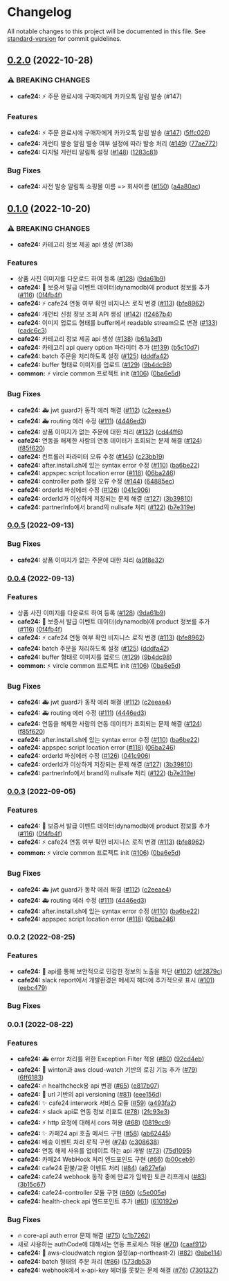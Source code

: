 # Changelog

All notable changes to this project will be documented in this file. See [standard-version](https://github.com/conventional-changelog/standard-version) for commit guidelines.

## [0.2.0](https://github.com/mass-adoption/vircle/compare/cafe24-v0.0.2...cafe24-v0.2.0) (2022-10-28)


### ⚠ BREAKING CHANGES

* **cafe24:** ⚡ 주문 완료시에 구매자에게 카카오톡 알림 발송  (#147)
### Features
* **cafe24:** ⚡ 주문 완료시에 구매자에게 카카오톡 알림 발송  ([#147](https://github.com/mass-adoption/vircle/issues/147)) ([5ffc026](https://github.com/mass-adoption/vircle/commit/5ffc026e096b93a40dc805c25e531d5fd691caa4))
* **cafe24:** 게런티 발송 알림 별송 여부 설정에 따라 발송 처리 ([#149](https://github.com/mass-adoption/vircle/issues/149)) ([77ae772](https://github.com/mass-adoption/vircle/commit/77ae7723f63e19db3e1c50643930ed45f138b0e5))
* **cafe24:** 디지털 게런티 알림톡 설정 ([#148](https://github.com/mass-adoption/vircle/issues/148)) ([1283c81](https://github.com/mass-adoption/vircle/commit/1283c81dcfb5fb50b8f0ac58063e9ca3bc23486b))


### Bug Fixes
* **cafe24:** 사전 발송 알림톡 쇼핑몰 이름 => 회사이름 ([#150](https://github.com/mass-adoption/vircle/issues/150)) ([a4a80ac](https://github.com/mass-adoption/vircle/commit/a4a80acf25c8e16ddcf7d630b953ec285a8b017c))


## [0.1.0](https://github.com/mass-adoption/vircle/compare/cafe24-v0.0.2...cafe24-v0.1.0) (2022-10-20)


### ⚠ BREAKING CHANGES

* **cafe24:** 카테고리 정보 제공 api 생성 (#138)

### Features

* 상품 사진 이미지를 다운로드 하여 등록 ([#128](https://github.com/mass-adoption/vircle/issues/128)) ([9da61b9](https://github.com/mass-adoption/vircle/commit/9da61b9576a3a57fad544612d37d35641d0cdb99))
* **cafe24:** :rocket: 보증서 발급 이벤트 데이터(dynamodb)에 product 정보를 추가 ([#116](https://github.com/mass-adoption/vircle/issues/116)) ([0f4fb4f](https://github.com/mass-adoption/vircle/commit/0f4fb4f0001de49ce59e37ac04efda963ec79df4))
* **cafe24:** :zap: cafe24 연동 여부 확인 비지니스 로직 변경 ([#113](https://github.com/mass-adoption/vircle/issues/113)) ([bfe8962](https://github.com/mass-adoption/vircle/commit/bfe89627faf3ab76c4127c09104f9d31c28078b1))
* **cafe24:** 개런티 신청 정보 조회 API 생성 ([#142](https://github.com/mass-adoption/vircle/issues/142)) ([f2467b4](https://github.com/mass-adoption/vircle/commit/f2467b468f265688f387c45189d32e3f1dfd62d2))
* **cafe24:** 이미지 업로드 형태를 buffer에서 readable stream으로 변경 ([#133](https://github.com/mass-adoption/vircle/issues/133)) ([cadc6c3](https://github.com/mass-adoption/vircle/commit/cadc6c3fb9b32bc89c42029c1f3f4681693a6e1e))
* **cafe24:** 카테고리 정보 제공 api 생성 ([#138](https://github.com/mass-adoption/vircle/issues/138)) ([b61a3d1](https://github.com/mass-adoption/vircle/commit/b61a3d16503b78e85d840fbdfd8283e4962e143a))
* **cafe24:** 카테고리 api query option 파라미터 추가 ([#139](https://github.com/mass-adoption/vircle/issues/139)) ([b5c10d7](https://github.com/mass-adoption/vircle/commit/b5c10d72a0d0501e80087176477ac4e03c900766))
* **cafe24:** batch 주문을 처리하도록 설정 ([#125](https://github.com/mass-adoption/vircle/issues/125)) ([dddfa42](https://github.com/mass-adoption/vircle/commit/dddfa425d2d1a44f50cec060fd2916d0bd2826db))
* **cafe24:** buffer 형태로 이미지를 업로드 ([#129](https://github.com/mass-adoption/vircle/issues/129)) ([9b4dc98](https://github.com/mass-adoption/vircle/commit/9b4dc98d5c923e5f28ac94e298cbbcacc8c47fda))
* **common:** ⚡ vircle common 프로젝트 init ([#106](https://github.com/mass-adoption/vircle/issues/106)) ([0ba6e5d](https://github.com/mass-adoption/vircle/commit/0ba6e5d4424c7dd01d650df70ad2dde75c371001))


### Bug Fixes

* **cafe24:** :ambulance: jwt guard가 동작 에러 해결 ([#112](https://github.com/mass-adoption/vircle/issues/112)) ([c2eeae4](https://github.com/mass-adoption/vircle/commit/c2eeae4d73408e0322f6ff4a66fa91a5353cf43c))
* **cafe24:** :ambulance: routing 에러 수정 ([#111](https://github.com/mass-adoption/vircle/issues/111)) ([4446ed3](https://github.com/mass-adoption/vircle/commit/4446ed3986a54117f35aafd15079dd6c28de6867))
* **cafe24:** 상품 이미지가 없는 주문에 대한 처리 ([#132](https://github.com/mass-adoption/vircle/issues/132)) ([cd44ff6](https://github.com/mass-adoption/vircle/commit/cd44ff6e68ca7fb2e4c3fb08e6d893084d5a5b3c))
* **cafe24:** 연동을 해제한 사람의 연동 데이터가 조회되는 문제 해결 ([#124](https://github.com/mass-adoption/vircle/issues/124)) ([f85f620](https://github.com/mass-adoption/vircle/commit/f85f620db0e88ea2c4324bb3fe396eaccc17301f))
* **cafe24:** 컨트롤러 파라미터 오류 수정 ([#145](https://github.com/mass-adoption/vircle/issues/145)) ([c23bb19](https://github.com/mass-adoption/vircle/commit/c23bb19ad74a344d6f6d93df583b8f14d8fecb60))
* **cafe24:** after.install.sh에 있는 syntax error 수정 ([#110](https://github.com/mass-adoption/vircle/issues/110)) ([ba6be22](https://github.com/mass-adoption/vircle/commit/ba6be22b69366b72ba2b7456e6c401ee0d678a0a))
* **cafe24:** appspec script location error ([#118](https://github.com/mass-adoption/vircle/issues/118)) ([06ba246](https://github.com/mass-adoption/vircle/commit/06ba24632d5a2318be70eb34afd07f13f759eb11))
* **cafe24:** controller path 설정 오류 수정 ([#144](https://github.com/mass-adoption/vircle/issues/144)) ([64885ec](https://github.com/mass-adoption/vircle/commit/64885ec493d5a14bc1c47fab0477cbe04f3e3a83))
* **cafe24:** orderId 파싱에러 수정 ([#126](https://github.com/mass-adoption/vircle/issues/126)) ([041c906](https://github.com/mass-adoption/vircle/commit/041c9063c4d6324aea8c78c86bd14c21b45f405a))
* **cafe24:** orderId가 이상하게 저장되는 문제 해결 ([#127](https://github.com/mass-adoption/vircle/issues/127)) ([3b39810](https://github.com/mass-adoption/vircle/commit/3b39810de79509cfe6529ba4d5e925b45ca6711f))
* **cafe24:** partnerInfo에서 brand의 nullsafe 처리 ([#122](https://github.com/mass-adoption/vircle/issues/122)) ([b7e319e](https://github.com/mass-adoption/vircle/commit/b7e319ee90682f357246313a906aef46ee5c24fd))

### [0.0.5](https://github.com/mass-adoption/vircle/compare/cafe24-v0.0.2...cafe24-v0.0.5) (2022-09-13)

### Bug Fixes

* **cafe24:** 상품 이미지가 없는 주문에 대한 처리 ([a9f8e32](https://github.com/mass-adoption/vircle/commit/a9f8e32941518415c5b4fbed86df728f6bde12a0))


### [0.0.4](https://github.com/mass-adoption/vircle/compare/cafe24-v0.0.2...cafe24-v0.0.4) (2022-09-13)


### Features

* 상품 사진 이미지를 다운로드 하여 등록 ([#128](https://github.com/mass-adoption/vircle/issues/128)) ([9da61b9](https://github.com/mass-adoption/vircle/commit/9da61b9576a3a57fad544612d37d35641d0cdb99))
* **cafe24:** :rocket: 보증서 발급 이벤트 데이터(dynamodb)에 product 정보를 추가 ([#116](https://github.com/mass-adoption/vircle/issues/116)) ([0f4fb4f](https://github.com/mass-adoption/vircle/commit/0f4fb4f0001de49ce59e37ac04efda963ec79df4))
* **cafe24:** :zap: cafe24 연동 여부 확인 비지니스 로직 변경 ([#113](https://github.com/mass-adoption/vircle/issues/113)) ([bfe8962](https://github.com/mass-adoption/vircle/commit/bfe89627faf3ab76c4127c09104f9d31c28078b1))
* **cafe24:** batch 주문을 처리하도록 설정 ([#125](https://github.com/mass-adoption/vircle/issues/125)) ([dddfa42](https://github.com/mass-adoption/vircle/commit/dddfa425d2d1a44f50cec060fd2916d0bd2826db))
* **cafe24:** buffer 형태로 이미지를 업로드 ([#129](https://github.com/mass-adoption/vircle/issues/129)) ([9b4dc98](https://github.com/mass-adoption/vircle/commit/9b4dc98d5c923e5f28ac94e298cbbcacc8c47fda))
* **common:** ⚡ vircle common 프로젝트 init ([#106](https://github.com/mass-adoption/vircle/issues/106)) ([0ba6e5d](https://github.com/mass-adoption/vircle/commit/0ba6e5d4424c7dd01d650df70ad2dde75c371001))


### Bug Fixes

* **cafe24:** :ambulance: jwt guard가 동작 에러 해결 ([#112](https://github.com/mass-adoption/vircle/issues/112)) ([c2eeae4](https://github.com/mass-adoption/vircle/commit/c2eeae4d73408e0322f6ff4a66fa91a5353cf43c))
* **cafe24:** :ambulance: routing 에러 수정 ([#111](https://github.com/mass-adoption/vircle/issues/111)) ([4446ed3](https://github.com/mass-adoption/vircle/commit/4446ed3986a54117f35aafd15079dd6c28de6867))
* **cafe24:** 연동을 해제한 사람의 연동 데이터가 조회되는 문제 해결 ([#124](https://github.com/mass-adoption/vircle/issues/124)) ([f85f620](https://github.com/mass-adoption/vircle/commit/f85f620db0e88ea2c4324bb3fe396eaccc17301f))
* **cafe24:** after.install.sh에 있는 syntax error 수정 ([#110](https://github.com/mass-adoption/vircle/issues/110)) ([ba6be22](https://github.com/mass-adoption/vircle/commit/ba6be22b69366b72ba2b7456e6c401ee0d678a0a))
* **cafe24:** appspec script location error ([#118](https://github.com/mass-adoption/vircle/issues/118)) ([06ba246](https://github.com/mass-adoption/vircle/commit/06ba24632d5a2318be70eb34afd07f13f759eb11))
* **cafe24:** orderId 파싱에러 수정 ([#126](https://github.com/mass-adoption/vircle/issues/126)) ([041c906](https://github.com/mass-adoption/vircle/commit/041c9063c4d6324aea8c78c86bd14c21b45f405a))
* **cafe24:** orderId가 이상하게 저장되는 문제 해결 ([#127](https://github.com/mass-adoption/vircle/issues/127)) ([3b39810](https://github.com/mass-adoption/vircle/commit/3b39810de79509cfe6529ba4d5e925b45ca6711f))
* **cafe24:** partnerInfo에서 brand의 nullsafe 처리 ([#122](https://github.com/mass-adoption/vircle/issues/122)) ([b7e319e](https://github.com/mass-adoption/vircle/commit/b7e319ee90682f357246313a906aef46ee5c24fd))

### [0.0.3](https://github.com/mass-adoption/vircle/compare/cafe24-v0.0.2...cafe24-v0.0.3) (2022-09-05)


### Features

* **cafe24:** :rocket: 보증서 발급 이벤트 데이터(dynamodb)에 product 정보를 추가 ([#116](https://github.com/mass-adoption/vircle/issues/116)) ([0f4fb4f](https://github.com/mass-adoption/vircle/commit/0f4fb4f0001de49ce59e37ac04efda963ec79df4))
* **cafe24:** :zap: cafe24 연동 여부 확인 비지니스 로직 변경 ([#113](https://github.com/mass-adoption/vircle/issues/113)) ([bfe8962](https://github.com/mass-adoption/vircle/commit/bfe89627faf3ab76c4127c09104f9d31c28078b1))
* **common:** ⚡ vircle common 프로젝트 init ([#106](https://github.com/mass-adoption/vircle/issues/106)) ([0ba6e5d](https://github.com/mass-adoption/vircle/commit/0ba6e5d4424c7dd01d650df70ad2dde75c371001))


### Bug Fixes

* **cafe24:** :ambulance: jwt guard가 동작 에러 해결 ([#112](https://github.com/mass-adoption/vircle/issues/112)) ([c2eeae4](https://github.com/mass-adoption/vircle/commit/c2eeae4d73408e0322f6ff4a66fa91a5353cf43c))
* **cafe24:** :ambulance: routing 에러 수정 ([#111](https://github.com/mass-adoption/vircle/issues/111)) ([4446ed3](https://github.com/mass-adoption/vircle/commit/4446ed3986a54117f35aafd15079dd6c28de6867))
* **cafe24:** after.install.sh에 있는 syntax error 수정 ([#110](https://github.com/mass-adoption/vircle/issues/110)) ([ba6be22](https://github.com/mass-adoption/vircle/commit/ba6be22b69366b72ba2b7456e6c401ee0d678a0a))
* **cafe24:** appspec script location error ([#118](https://github.com/mass-adoption/vircle/issues/118)) ([06ba246](https://github.com/mass-adoption/vircle/commit/06ba24632d5a2318be70eb34afd07f13f759eb11))

### 0.0.2 (2022-08-25)


### Features

* **cafe24:** :memo: api를 통해 보안적으로 민감한 정보의 노출을 차단 ([#102](https://github.com/mass-adoption/vircle/issues/102)) ([df2879c](https://github.com/mass-adoption/vircle/commit/df2879cec89d6933d45cc54f837dac088d8b312b))
* **cafe24:** slack report에서 개발환경은 메세지 헤더에 추가적으로 표시 ([#101](https://github.com/mass-adoption/vircle/issues/101)) ([eebc479](https://github.com/mass-adoption/vircle/commit/eebc47991685a8d08e2b61954470081d99039a05))


### Bug Fixes

### 0.0.1 (2022-08-22)


### Features

* **cafe24:** :ambulance: error 처리를 위한 Exception Filter 적용 ([#80](https://github.com/mass-adoption/vircle/issues/80)) ([92cd4eb](https://github.com/mass-adoption/vircle/commit/92cd4ebd25e586c7674dfa18f3644f81ab7903f8))
* **cafe24:** :art: winton과 aws cloud-watch 기반의 로깅 기능 추가 ([#79](https://github.com/mass-adoption/vircle/issues/79)) ([6ff6183](https://github.com/mass-adoption/vircle/commit/6ff61837b300f4ade5ac4540f403340aae699a39))
* **cafe24:** :fire: healthcheck용 api 변경 ([#65](https://github.com/mass-adoption/vircle/issues/65)) ([e817b07](https://github.com/mass-adoption/vircle/commit/e817b0765b7c8d1d4dec4e4b6fe22b072ed0a3c9))
* **cafe24:** :memo: url 기반의 api versioning ([#81](https://github.com/mass-adoption/vircle/issues/81)) ([eee156d](https://github.com/mass-adoption/vircle/commit/eee156d32a558b92f32e34e7eed43debb6953cd1))
* **cafe24:** :sparkles: cafe24 interwork 서비스 모듈 ([#59](https://github.com/mass-adoption/vircle/issues/59)) ([a493fa2](https://github.com/mass-adoption/vircle/commit/a493fa20e6d07dc7f80fd5b247124c6e1bab5c32))
* **cafe24:** :zap: slack api로 연동 정보 리포트 ([#78](https://github.com/mass-adoption/vircle/issues/78)) ([2fc93e3](https://github.com/mass-adoption/vircle/commit/2fc93e34bff2289b68f748c652cdb28709f60945))
* **cafe24:** ⚡ http 요청에 대해서 cors 허용 ([#68](https://github.com/mass-adoption/vircle/issues/68)) ([0819cc9](https://github.com/mass-adoption/vircle/commit/0819cc99740a743240b78f61d98406a0c120e29f))
* **cafe24:** ✨ 카페24 api 호출 메서드 구현 ([#58](https://github.com/mass-adoption/vircle/issues/58)) ([ab62445](https://github.com/mass-adoption/vircle/commit/ab62445722866cb28ebb4d3932cad8d2f816b184))
* **cafe24:** 배송 이벤트 처리 로직 구현 ([#74](https://github.com/mass-adoption/vircle/issues/74)) ([c308638](https://github.com/mass-adoption/vircle/commit/c308638b9dca2f34fe6af244f083bbba05adfa05))
* **cafe24:** 연동 해제 사유를 업데이트 하는 api 개발 ([#73](https://github.com/mass-adoption/vircle/issues/73)) ([75d1095](https://github.com/mass-adoption/vircle/commit/75d10956b042fd84670057979890e712515a6734))
* **cafe24:** 카페24 WebHook 처리 엔드포인드 구현 ([#66](https://github.com/mass-adoption/vircle/issues/66)) ([b00ceb9](https://github.com/mass-adoption/vircle/commit/b00ceb983a4ba752054a42c17435f506bad3954a))
* **cafe24:** cafe24 환불/교환 이벤트 처리 ([#84](https://github.com/mass-adoption/vircle/issues/84)) ([a627efa](https://github.com/mass-adoption/vircle/commit/a627efae73e87fc8a4a4ed84e5a9cfa23e5d5c77))
* **cafe24:** cafe24 webhook 동작 중에 만료가 임박한 토큰 리프레시 ([#83](https://github.com/mass-adoption/vircle/issues/83)) ([3b15c67](https://github.com/mass-adoption/vircle/commit/3b15c67fee7a1efe8dfab6a80659fef92b29d1f4))
* **cafe24:** cafe24-controller 모듈 구현 ([#60](https://github.com/mass-adoption/vircle/issues/60)) ([c5e005e](https://github.com/mass-adoption/vircle/commit/c5e005e8fe60a205a97ce12c0d320c3e94a043c7))
* **cafe24:** health-check api 엔드포인트 추가 ([#61](https://github.com/mass-adoption/vircle/issues/61)) ([610192e](https://github.com/mass-adoption/vircle/commit/610192ef89969a5bb90e0c88ba80b9c9ab8a5164))


### Bug Fixes

* 🔥 core-api auth error 문제 해결 ([#75](https://github.com/mass-adoption/vircle/issues/75)) ([c1b7262](https://github.com/mass-adoption/vircle/commit/c1b72620a1f0e0b0d198b35a6520be996fe37957))
* 새로 사용하는 authCode에 대해서는 연동 프로세스 허용 ([#70](https://github.com/mass-adoption/vircle/issues/70)) ([caaf912](https://github.com/mass-adoption/vircle/commit/caaf9122b49f04aca5c661a2c4d6589681370b70))
* **cafe24:** :bug: aws-cloudwatch region 설정(ap-northeast-2) ([#82](https://github.com/mass-adoption/vircle/issues/82)) ([9abe114](https://github.com/mass-adoption/vircle/commit/9abe114ec45809d5abf3f6345675deb29ad0e7c1))
* **cafe24:** batch 형태의 주문 처리 ([#86](https://github.com/mass-adoption/vircle/issues/86)) ([573db53](https://github.com/mass-adoption/vircle/commit/573db530784a2504ad2c307d4cd3cd8d2baaca51))
* **cafe24:** webhook에서 x-api-key 헤더를 못찾는 문제 해결 ([#76](https://github.com/mass-adoption/vircle/issues/76)) ([7301327](https://github.com/mass-adoption/vircle/commit/73013270fb4e0c4a9bc35b8d26aab5cf906850b4))
